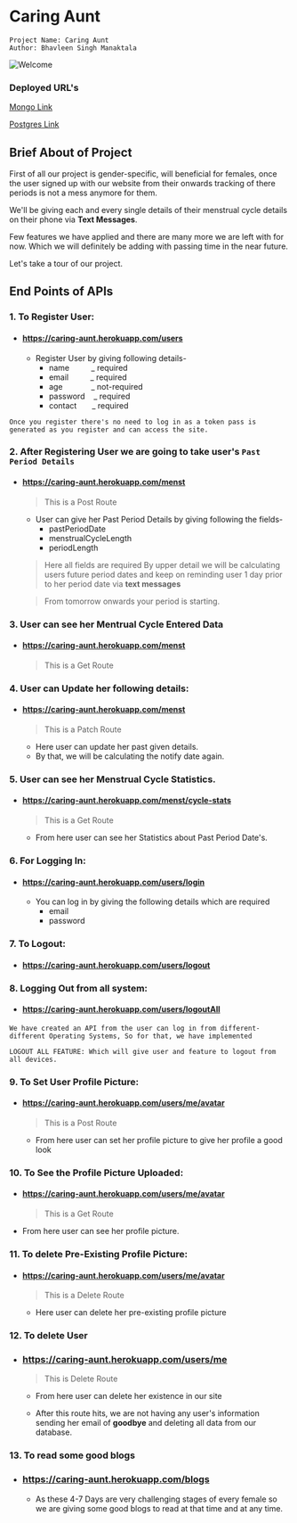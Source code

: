 # Caring Aunt

```
Project Name: Caring Aunt
Author: Bhavleen Singh Manaktala
```

![Welcome](https://res.cloudinary.com/dnja3kt1q/image/upload/v1593366180/logo/welcome_l3ugdr.jpg)

### Deployed URL's

[Mongo Link](https://caring-aunt.herokuapp.com)

[Postgres Link](https://caringaunt-p.herokuapp.com)

## Brief About of Project

First of all our project is gender-specific, will beneficial for females, once the user signed up with our website from their onwards tracking of there periods is not a mess anymore for them.

We'll be giving each and every single details of their menstrual cycle details on their phone via **Text Messages**.

Few features we have applied and there are many more we are left with for now. Which we will definitely be adding with passing time in the near future.

Let's take a tour of our project.

## End Points of APIs

### 1. To Register User:

- #### https://caring-aunt.herokuapp.com/users
  - Register User by giving following details-
    - name &nbsp;&nbsp;&nbsp;&nbsp;&nbsp;&nbsp;&nbsp;&nbsp; \_ required
    - email&nbsp;&nbsp;&nbsp;&nbsp;&nbsp;&nbsp;&nbsp;&nbsp;&nbsp;&nbsp;\_ required
    - age&nbsp;&nbsp;&nbsp;&nbsp;&nbsp;&nbsp;&nbsp;&nbsp;&nbsp;&nbsp;&nbsp;&nbsp;&nbsp;\_ not-required
    - password&nbsp;&nbsp;&nbsp;&nbsp;\_ required
    - contact&nbsp;&nbsp;&nbsp;&nbsp;&nbsp;&nbsp;&nbsp;\_ required

`Once you register there's no need to log in as a token pass is generated as you register and can access the site.`

### 2. After Registering User we are going to take user's `Past Period Details`

- #### https://caring-aunt.herokuapp.com/menst

  > This is a Post Route

  - User can give her Past Period Details by giving following the fields-
    - pastPeriodDate
    - menstrualCycleLength
    - periodLength

  > Here all fields are required
  > By upper detail we will be calculating users future period dates and keep on reminding user 1 day prior to her period date via **text messages**

  > From tomorrow onwards your period is starting.

### 3. User can see her Mentrual Cycle Entered Data

- #### https://caring-aunt.herokuapp.com/menst

  > This is a Get Route

### 4. User can Update her following details:

- #### https://caring-aunt.herokuapp.com/menst

  > This is a Patch Route

  - Here user can update her past given details.
  - By that, we will be calculating the notify date again.

### 5. User can see her Menstrual Cycle Statistics.

- #### https://caring-aunt.herokuapp.com/menst/cycle-stats

  > This is a Get Route

  - From here user can see her Statistics about Past Period Date's.

### 6. For Logging In:

- #### https://caring-aunt.herokuapp.com/users/login

  - You can log in by giving the following details which are required
    - email
    - password

### 7. To Logout:

- #### https://caring-aunt.herokuapp.com/users/logout

### 8. Logging Out from all system:

- #### https://caring-aunt.herokuapp.com/users/logoutAll

`We have created an API from the user can log in from different-different Operating Systems, So for that, we have implemented`

`LOGOUT ALL FEATURE: Which will give user and feature to logout from all devices.`

### 9. To Set User Profile Picture:

- #### https://caring-aunt.herokuapp.com/users/me/avatar

  > This is a Post Route

  - From here user can set her profile picture to give her profile a good look

### 10. To See the Profile Picture Uploaded:

- #### https://caring-aunt.herokuapp.com/users/me/avatar

  > This is a Get Route

- From here user can see her profile picture.

### 11. To delete Pre-Existing Profile Picture:

- #### https://caring-aunt.herokuapp.com/users/me/avatar

  > This is a Delete Route

  - Here user can delete her pre-existing profile picture

### 12. To delete User

- ### https://caring-aunt.herokuapp.com/users/me

  > This is Delete Route

  - From here user can delete her
    existence in our site

  - After this route hits, we are not having any user's information sending her email of **goodbye** and deleting all data from our database.

### 13. To read some good blogs

- ### https://caring-aunt.herokuapp.com/blogs

  - As these 4-7 Days are very challenging stages of every female so we are giving some good blogs to read at that time and at any time.
